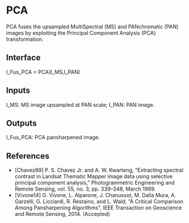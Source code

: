 # PCA 

PCA fuses the upsampled MultiSpectral (MS) and PANchromatic (PAN) images by exploiting the Principal Component Analysis (PCA) transformation. 

## Interface

I_Fus_PCA = PCA(I_MS,I_PAN)

## Inputs
           
I_MS:           MS image upsampled at PAN scale;
I_PAN:          PAN image.

## Outputs
           
I_Fus_PCA:      PCA pansharpened image.
 
## References
- [Chavez89]      P. S. Chavez Jr. and A. W. Kwarteng, “Extracting spectral contrast in Landsat Thematic Mapper image data using selective principal component analysis,” Photogrammetric Engineering and Remote Sensing, vol. 55, no. 3, pp. 339–348, March 1989.
- [Vivone14]      G. Vivone, L. Alparone, J. Chanussot, M. Dalla Mura, A. Garzelli, G. Licciardi, R. Restaino, and L. Wald, “A Critical Comparison Among Pansharpening Algorithms”, IEEE Transaction on Geoscience and Remote Sensing, 2014. (Accepted)
